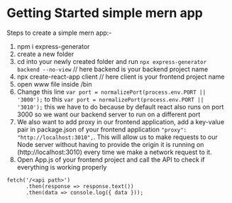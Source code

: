 # Getting Started simple mern app

Steps to create a simple mern app:-
1) npm i express-generator
2) create a new folder
3) cd into your newly created folder and run `npx express-generator backend --no-view` // here backend is your backend project name
4) npx create-react-app client  // here client is your frontend project name
5) open www file inside <your backend project name>/bin
6) Change this line `var port = normalizePort(process.env.PORT || '3000');` to this `var port = normalizePort(process.env.PORT || '3010');` this we have to do because by default react also runs on port 3000 so we want our backend server to run on a different port
7) We also want to add proxy in our frontend application, add a key-value pair in package.json of your frontend application `"proxy": "http://localhost:3010",`. This will allow us to make requests to our Node server without having to provide the origin it is running on (http://localhost:3010) every time we make a network request to it.
8) Open App.js of your frontend project and call the API to check if everything is working properly
``` 
fetch('/<api path>')
      .then(response => response.text())
      .then(data => console.log({ data }));
```
